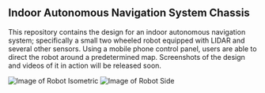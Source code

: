 ## Indoor Autonomous Navigation System Chassis

This repository contains the design for an indoor autonomous navigation system; specifically a small two wheeled robot equipped with LIDAR and several other sensors. Using a mobile phone control panel, users are able to direct the robot around a predetermined map. Screenshots of the design and videos of it in action will be released soon.

![Image of Robot Isometric](master/RobotImages/RobotIsometric.png)
![Image of Robot Side](master/RobotImages/RobotSide.png)
